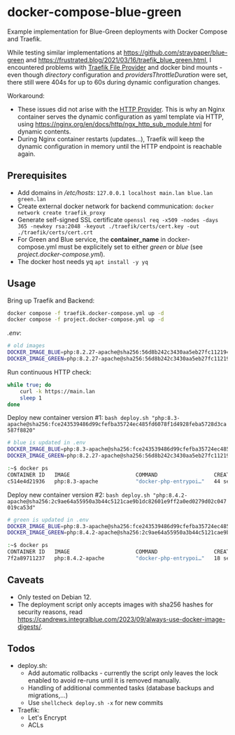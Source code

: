 # docker-compose-blue-green

Example implementation for Blue-Green deployments with Docker Compose and Traefik.

While testing similar implementations at https://github.com/straypaper/blue-green and https://frustrated.blog/2021/03/16/traefik_blue_green.html, I encountered problems with [Traefik File Provider](https://doc.traefik.io/traefik/providers/file/) and docker bind mounts - even though *directory* configuration and *providersThrottleDuration* were set, there still were 404s for up to 60s during dynamic configuration changes.

Workaround:
- These issues did not arise with the [HTTP Provider](https://doc.traefik.io/traefik/providers/http/). This is why an Nginx container serves the dynamic configuration as yaml template via HTTP, using https://nginx.org/en/docs/http/ngx_http_sub_module.html for dynamic contents.
- During Nginx container restarts (updates...), Traefik will keep the dynamic configuration in memory until the HTTP endpoint is reachable again.

## Prerequisites

- Add domains in */etc/hosts*: `127.0.0.1 localhost main.lan blue.lan green.lan`
- Create external docker network for backend communication: `docker network create traefik_proxy`
- Generate self-signed SSL certificate `openssl req -x509 -nodes -days 365 -newkey rsa:2048 -keyout ./traefik/certs/cert.key -out ./traefik/certs/cert.crt`
- For Green and Blue service, the **container_name** in docker-compose.yml must be explicitely set to either *green* or *blue* (see *project.docker-compose.yml*).
- The docker host needs yq `apt install -y yq`

## Usage

Bring up Traefik and Backend:
```bash
docker compose -f traefik.docker-compose.yml up -d
docker compose -f project.docker-compose.yml up -d
```

*.env*:
```bash
# old images
DOCKER_IMAGE_BLUE=php:8.2.27-apache@sha256:56d8b242c3430aa5eb27fc112194d2b22c5c72fe7c3b3db0940639f735154c55
DOCKER_IMAGE_GREEN=php:8.2.27-apache@sha256:56d8b242c3430aa5eb27fc112194d2b22c5c72fe7c3b3db0940639f735154c55
```

Run continuous HTTP check:
```bash
while true; do
    curl -k https://main.lan
    sleep 1
done
```

Deploy new container version #1: `bash deploy.sh "php:8.3-apache@sha256:fce243539486d99cfefba35724ec485fd6078f1d4928feba5728d3ca587f8820"`
```bash
# blue is updated in .env
DOCKER_IMAGE_BLUE=php:8.3-apache@sha256:fce243539486d99cfefba35724ec485fd6078f1d4928feba5728d3ca587f8820
DOCKER_IMAGE_GREEN=php:8.2.27-apache@sha256:56d8b242c3430aa5eb27fc112194d2b22c5c72fe7c3b3db0940639f735154c55

:~$ docker ps
CONTAINER ID   IMAGE                     COMMAND                  CREATED          STATUS          PORTS                                      NAMES
c514e4d21936   php:8.3-apache            "docker-php-entrypoi…"   44 seconds ago   Up 42 seconds   80/tcp                                     blue
```

Deploy new container version #2: `bash deploy.sh "php:8.4.2-apache@sha256:2c9ae64a55950a3b44c5121cae9b1dc82601e9ff2a0ed0279d02c047019ca53d"`
```bash
# green is updated in .env
DOCKER_IMAGE_BLUE=php:8.3-apache@sha256:fce243539486d99cfefba35724ec485fd6078f1d4928feba5728d3ca587f8820
DOCKER_IMAGE_GREEN=php:8.4.2-apache@sha256:2c9ae64a55950a3b44c5121cae9b1dc82601e9ff2a0ed0279d02c047019ca53d

:~$ docker ps
CONTAINER ID   IMAGE                     COMMAND                  CREATED              STATUS              PORTS                                      NAMES
7f2a89711237   php:8.4.2-apache          "docker-php-entrypoi…"   18 seconds ago       Up 16 seconds       80/tcp                                     green
```

## Caveats

- Only tested on Debian 12.
- The deployment script only accepts images with sha256 hashes for security reasons, read https://candrews.integralblue.com/2023/09/always-use-docker-image-digests/.

## Todos

- deploy.sh:
    - Add automatic rollbacks - currently the script only leaves the lock enabled to avoid re-runs until it is removed manually.
    - Handling of additional commented tasks (database backups and migrations,...)
    - Use `shellcheck deploy.sh -x` for new commits
- Traefik:
    - Let's Encrypt
    - ACLs
